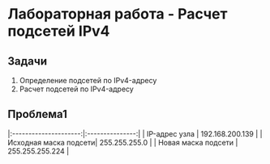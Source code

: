 # Лабораторная работа - Расчет подсетей IPv4 
## Задачи
1. Определение подсетей по IPv4-адресу
2. Расчет подсетей по IPv4-адресу

## Проблема1


|:---------------------:|:---------------:|
|    IP-адрес узла      | 192.168.200.139 | 
| Исходная маска подсети| 255.255.255.0   |
|  Новая маска подсети  | 255.255.255.224 |
